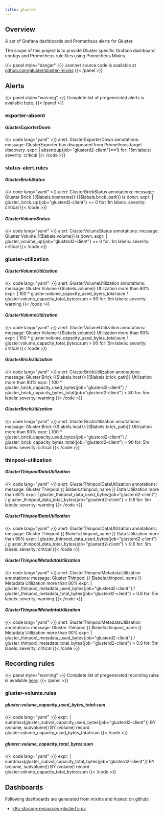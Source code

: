 ```yaml
---
title: gluster
---
```


## Overview

A set of Grafana dashboards and Prometheus alerts for Gluster.

The scope of this project is to provide Gluster specific Grafana dashboard configs and Prometheus rule files using Prometheus Mixins.

{{< panel style="danger" >}}
Jsonnet source code is available at [github.com/gluster/gluster-mixins](https://github.com/gluster/gluster-mixins)
{{< /panel >}}

## Alerts

{{< panel style="warning" >}}
Complete list of pregenerated alerts is available [here](https://github.com/monitoring-mixins/website/blob/master/assets/gluster/alerts.yaml).
{{< /panel >}}

### exporter-absent

##### GlusterExporterDown

{{< code lang="yaml" >}}
alert: GlusterExporterDown
annotations:
  message: GlusterExporter has disappeared from Prometheus target discovery.
expr: |
  absent(up{job="glusterd2-client"}==1)
for: 15m
labels:
  severity: critical
{{< /code >}}
 
### status-alert.rules

##### GlusterBrickStatus

{{< code lang="yaml" >}}
alert: GlusterBrickStatus
annotations:
  message: Gluster Brick {{$labels.hostname}}:{{$labels.brick_path}} is down.
expr: |
  gluster_brick_up{job="glusterd2-client"} == 0
for: 1m
labels:
  severity: critical
{{< /code >}}
 
##### GlusterVolumeStatus

{{< code lang="yaml" >}}
alert: GlusterVolumeStatus
annotations:
  message: Gluster Volume {{$labels.volume}} is down.
expr: |
  gluster_volume_up{job="glusterd2-client"} == 0
for: 1m
labels:
  severity: critical
{{< /code >}}
 
### gluster-utilization

##### GlusterVolumeUtilization

{{< code lang="yaml" >}}
alert: GlusterVolumeUtilization
annotations:
  message: Gluster Volume {{$labels.volume}} Utilization more than 80%
expr: |
  100 * gluster:volume_capacity_used_bytes_total:sum
      / gluster:volume_capacity_total_bytes:sum > 80
for: 5m
labels:
  severity: warning
{{< /code >}}
 
##### GlusterVolumeUtilization

{{< code lang="yaml" >}}
alert: GlusterVolumeUtilization
annotations:
  message: Gluster Volume {{$labels.volume}} Utilization more than 90%
expr: |
  100 * gluster:volume_capacity_used_bytes_total:sum
      / gluster:volume_capacity_total_bytes:sum > 90
for: 5m
labels:
  severity: critical
{{< /code >}}
 
##### GlusterBrickUtilization

{{< code lang="yaml" >}}
alert: GlusterBrickUtilization
annotations:
  message: Gluster Brick {{$labels.host}}:{{$labels.brick_path}} Utilization more
    than 80%
expr: |
  100 * gluster_brick_capacity_used_bytes{job="glusterd2-client"}
      / gluster_brick_capacity_bytes_total{job="glusterd2-client"} > 80
for: 5m
labels:
  severity: warning
{{< /code >}}
 
##### GlusterBrickUtilization

{{< code lang="yaml" >}}
alert: GlusterBrickUtilization
annotations:
  message: Gluster Brick {{$labels.host}}:{{$labels.brick_path}} Utilization more
    than 90%
expr: |
  100 * gluster_brick_capacity_used_bytes{job="glusterd2-client"}
      / gluster_brick_capacity_bytes_total{job="glusterd2-client"} > 90
for: 5m
labels:
  severity: critical
{{< /code >}}
 
### thinpool-utilization

##### GlusterThinpoolDataUtilization

{{< code lang="yaml" >}}
alert: GlusterThinpoolDataUtilization
annotations:
  message: Gluster Thinpool {{ $labels.thinpool_name }} Data Utilization more than
    80%
expr: |
  gluster_thinpool_data_used_bytes{job="glusterd2-client"} / gluster_thinpool_data_total_bytes{job="glusterd2-client"} > 0.8
for: 5m
labels:
  severity: warning
{{< /code >}}
 
##### GlusterThinpoolDataUtilization

{{< code lang="yaml" >}}
alert: GlusterThinpoolDataUtilization
annotations:
  message: Gluster Thinpool {{ $labels.thinpool_name }} Data Utilization more than
    90%
expr: |
  gluster_thinpool_data_used_bytes{job="glusterd2-client"} / gluster_thinpool_data_total_bytes{job="glusterd2-client"} > 0.9
for: 5m
labels:
  severity: critical
{{< /code >}}
 
##### GlusterThinpoolMetadataUtilization

{{< code lang="yaml" >}}
alert: GlusterThinpoolMetadataUtilization
annotations:
  message: Gluster Thinpool {{ $labels.thinpool_name }} Metadata Utilization more
    than 80%
expr: |
  gluster_thinpool_metadata_used_bytes{job="glusterd2-client"} / gluster_thinpool_metadata_total_bytes{job="glusterd2-client"} > 0.8
for: 5m
labels:
  severity: warning
{{< /code >}}
 
##### GlusterThinpoolMetadataUtilization

{{< code lang="yaml" >}}
alert: GlusterThinpoolMetadataUtilization
annotations:
  message: Gluster Thinpool {{ $labels.thinpool_name }} Metadata Utilization more
    than 90%
expr: |
  gluster_thinpool_metadata_used_bytes{job="glusterd2-client"} / gluster_thinpool_metadata_total_bytes{job="glusterd2-client"} > 0.9
for: 5m
labels:
  severity: critical
{{< /code >}}
 
## Recording rules

{{< panel style="warning" >}}
Complete list of pregenerated recording rules is available [here](https://github.com/monitoring-mixins/website/blob/master/assets/gluster/rules.yaml).
{{< /panel >}}

### gluster-volume.rules

##### gluster:volume_capacity_used_bytes_total:sum

{{< code lang="yaml" >}}
expr: |
  sum(max(gluster_subvol_capacity_used_bytes{job="glusterd2-client"}) BY (volume, subvolume)) BY (volume)
record: gluster:volume_capacity_used_bytes_total:sum
{{< /code >}}
 
##### gluster:volume_capacity_total_bytes:sum

{{< code lang="yaml" >}}
expr: |
  sum(max(gluster_subvol_capacity_total_bytes{job="glusterd2-client"}) BY (volume, subvolume)) BY (volume)
record: gluster:volume_capacity_total_bytes:sum
{{< /code >}}
 
## Dashboards
Following dashboards are generated from mixins and hosted on github:


- [k8s-storage-resources-glusterfs-pv](https://github.com/monitoring-mixins/website/blob/master/assets/gluster/dashboards/k8s-storage-resources-glusterfs-pv.json)
